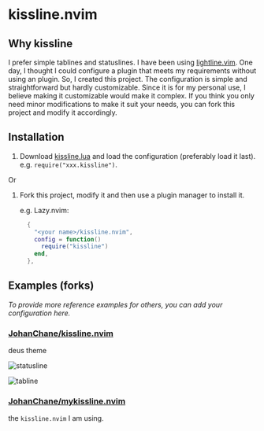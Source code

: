 # kissline.nvim

## Why kissline

I prefer simple tablines and statuslines. I have been using [lightline.vim](https://github.com/itchyny/lightline.vim). One day, I thought I could configure a plugin that meets my requirements without using an plugin. So, I created this project. The configuration is simple and straightforward but hardly customizable. Since it is for my personal use, I believe making it customizable would make it complex. If you think you only need minor modifications to make it suit your needs, you can fork this project and modify it accordingly.

## Installation

1. Download [kissline.lua](./lua/kissline.lua) and load the configuration (preferably load it last). e.g. `require("xxx.kissline")`.

Or

1. Fork this project, modify it and then use a plugin manager to install it.

    e.g. Lazy.nvim:

    ```lua
      {
        "<your name>/kissline.nvim",
        config = function()
          require("kissline")
        end,
      },
    ```

## Examples (forks)

*To provide more reference examples for others, you can add your configuration here.*

### [JohanChane/kissline.nvim](https://github.com/JohanChane/kissline.nvim)

deus theme

![statusline](https://github.com/JohanChane/kissline.nvim/assets/26107760/4a3984da-9d63-486c-bcac-94a8a0f66de3)

![tabline](https://github.com/JohanChane/kissline.nvim/assets/26107760/ca563c2c-397f-4574-b723-6edff0139734)

### [JohanChane/mykissline.nvim](https://github.com/JohanChane/mykissline.nvim)

the `kissline.nvim` I am using.
